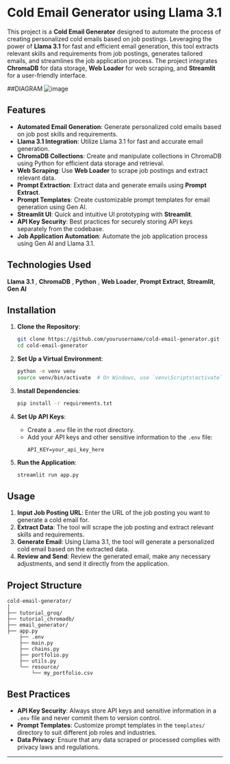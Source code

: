 # Cold Email Generator using Llama 3.1


This project is a **Cold Email Generator** designed to automate the process of creating personalized cold emails based on job postings. Leveraging the power of **Llama 3.1** for fast and efficient email generation, this tool extracts relevant skills and requirements from job postings, generates tailored emails, and streamlines the job application process. The project integrates **ChromaDB** for data storage, **Web Loader** for web scraping, and **Streamlit** for a user-friendly interface.

##DIAGRAM
![image](https://github.com/user-attachments/assets/f15e2e38-9250-4f65-bd65-e5be3b9372f4)


## Features

- **Automated Email Generation**: Generate personalized cold emails based on job post skills and requirements.
- **Llama 3.1 Integration**: Utilize Llama 3.1 for fast and accurate email generation.
- **ChromaDB Collections**: Create and manipulate collections in ChromaDB using Python for efficient data storage and retrieval.
- **Web Scraping**: Use **Web Loader** to scrape job postings and extract relevant data.
- **Prompt Extraction**: Extract data and generate emails using **Prompt Extract**.
- **Prompt Templates**: Create customizable prompt templates for email generation using Gen AI.
- **Streamlit UI**: Quick and intuitive UI prototyping with **Streamlit**.
- **API Key Security**: Best practices for securely storing API keys separately from the codebase.
- **Job Application Automation**: Automate the job application process using Gen AI and Llama 3.1.

## Technologies Used

 **Llama 3.1** ,  **ChromaDB** ,  **Python** ,  **Web Loader**,  **Prompt Extract**,  **Streamlit**,  **Gen AI**
 
## Installation

1. **Clone the Repository**:
   ```bash
   git clone https://github.com/yourusername/cold-email-generator.git
   cd cold-email-generator
   ```

2. **Set Up a Virtual Environment**:
   ```bash
   python -m venv venv
   source venv/bin/activate  # On Windows, use `venv\Scripts\activate`
   ```

3. **Install Dependencies**:
   ```bash
   pip install -r requirements.txt
   ```

4. **Set Up API Keys**:
   - Create a `.env` file in the root directory.
   - Add your API keys and other sensitive information to the `.env` file:
     ```plaintext
     API_KEY=your_api_key_here
     ```

5. **Run the Application**:
   ```bash
   streamlit run app.py
   ```

## Usage

1. **Input Job Posting URL**: Enter the URL of the job posting you want to generate a cold email for.
2. **Extract Data**: The tool will scrape the job posting and extract relevant skills and requirements.
3. **Generate Email**: Using Llama 3.1, the tool will generate a personalized cold email based on the extracted data.
4. **Review and Send**: Review the generated email, make any necessary adjustments, and send it directly from the application.

## Project Structure

```
cold-email-generator/
│
├── tutorial_groq/          
├── tutorial_chromadb/      
├── email_generator/        
├── app.py                  
    ├── .env                    
    ├── main.py                 
    ├── chains.py               
    ├── portfolio.py            
    ├── utils.py                
    └── resource/               
        └── my_portfolio.csv      
```

## Best Practices

- **API Key Security**: Always store API keys and sensitive information in a `.env` file and never commit them to version control.
- **Prompt Templates**: Customize prompt templates in the `templates/` directory to suit different job roles and industries.
- **Data Privacy**: Ensure that any data scraped or processed complies with privacy laws and regulations.

---
